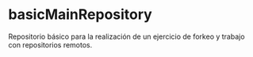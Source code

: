 # basicMainRepository
Repositorio básico para la realización de un ejercicio de forkeo y trabajo con repositorios remotos. 
